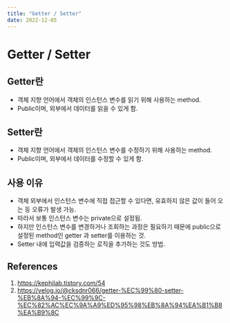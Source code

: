 ```yaml
---
title: "Getter / Setter"
date: 2022-12-05
---
```


# Getter / Setter

## Getter란

- 객체 지향 언어에서 객체의 인스턴스 변수를 읽기 위해 사용하는 method.
- Public이며, 외부에서 데이터를 읽을 수 있게 함.

## Setter란

- 객체 지향 언어에서 객체의 인스턴스 변수를 수정하기 위해 사용하는 method.
- Public이며, 외부에서 데이터를 수정할 수 있게 함.

## 사용 이유

- 객체 외부에서 인스턴스 변수에 직접 접근할 수 있다면, 유효하지 않은 값이 들어 오는 등 오류가 발생 가능.
- 따라서 보통 인스턴스 변수는 private으로 설정됨.
- 하지만 인스턴스 변수를 변경하거나 조회하는 과정은 필요하기 때문에 public으로 설정된 method인 getter 과 setter를 이용하는 것.
- Setter 내에 입력값을 검증하는 로직을 추가하는 것도 방법.

## References

1. https://kephilab.tistory.com/54
2. https://velog.io/@cksdnr066/getter-%EC%99%80-setter-%EB%8A%94-%EC%99%9C-%EC%82%AC%EC%9A%A9%ED%95%98%EB%8A%94%EA%B1%B8%EA%B9%8C
